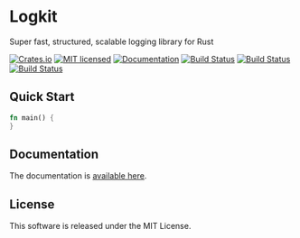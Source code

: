 Logkit
==========================

Super fast, structured, scalable logging library for Rust

[![Crates.io][crates-badge]][crates-url]
[![MIT licensed][license-badge]][license-url]
[![Documentation][document-badge]][document-url]
[![Build Status][linux-badge]][linux-url]
[![Build Status][macos-badge]][macos-url]
[![Build Status][windows-badge]][windows-url]

[crates-badge]: https://img.shields.io/crates/v/logkit.svg
[crates-url]: https://crates.io/crates/logkit
[license-badge]: https://img.shields.io/badge/license-MIT-blue.svg
[license-url]: https://github.com/chensoft/logkit/blob/master/LICENSE
[document-badge]: https://docs.rs/logkit/badge.svg
[document-url]: https://docs.rs/logkit
[linux-badge]: https://github.com/chensoft/logkit/actions/workflows/linux.yml/badge.svg
[linux-url]: https://github.com/chensoft/logkit/actions/workflows/linux.yml
[macos-badge]: https://github.com/chensoft/logkit/actions/workflows/macos.yml/badge.svg
[macos-url]: https://github.com/chensoft/logkit/actions/workflows/macos.yml
[windows-badge]: https://github.com/chensoft/logkit/actions/workflows/windows.yml/badge.svg
[windows-url]: https://github.com/chensoft/logkit/actions/workflows/windows.yml

## Quick Start

```rust
fn main() {
}
```

## Documentation

The documentation is [available here](https://docs.rs/logkit).

## License

This software is released under the MIT License.